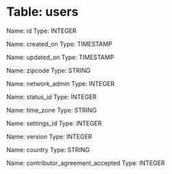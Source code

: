 Table: users
============

Name: id
Type: INTEGER

Name: created_on
Type: TIMESTAMP

Name: updated_on
Type: TIMESTAMP

Name: zipcode
Type: STRING

Name: network_admin
Type: INTEGER

Name: status_id
Type: INTEGER

Name: time_zone
Type: STRING

Name: settings_id
Type: INTEGER

Name: version
Type: INTEGER

Name: country
Type: STRING

Name: contributor_agreement_accepted
Type: INTEGER

